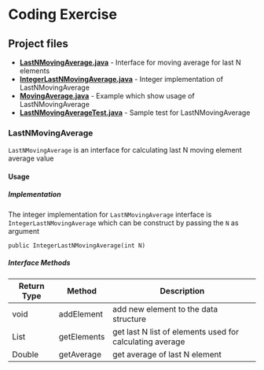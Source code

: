# Coding Exercise

## Project files

- **[LastNMovingAverage.java](./src/main/java/LastNMovingAverage.java)** - Interface for moving average for last N elements
- **[IntegerLastNMovingAverage.java](./src/main/java/IntegerLastNMovingAverage.java)** - Integer implementation of LastNMovingAverage
- **[MovingAverage.java](./src/main/java/MovingAverage.java)** - Example which show usage of LastNMovingAverage
- **[LastNMovingAverageTest.java](./src/test/java/LastNMovingAverageTest.java)** - Sample test for LastNMovingAverage

### LastNMovingAverage

`LastNMovingAverage` is an interface for calculating last N moving element average value

#### Usage

##### Implementation
The integer implementation for `LastNMovingAverage` interface is `IntegerLastNMovingAverage` which can be construct by passing the `N` as argument

```
public IntegerLastNMovingAverage(int N)
```

##### Interface Methods

| Return Type | Method | Description |
| ----------- |------- | ------------|
| void | addElement | add new element to the data structure |
| List| getElements|  get last N list of elements used for calculating average |
| Double | getAverage | get average of last N element |



